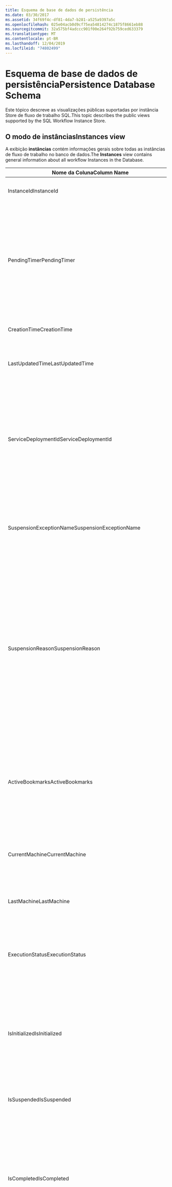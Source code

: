 ```yaml
---
title: Esquema de base de dados de persistência
ms.date: 03/30/2017
ms.assetid: 34f69f4c-df81-4da7-b281-a525a9397a5c
ms.openlocfilehash: 025e04acb0d9cf75ea54814274c1875f8661eb88
ms.sourcegitcommit: 32a575bf4adccc901f00e264f92b759ced633379
ms.translationtype: MT
ms.contentlocale: pt-BR
ms.lasthandoff: 12/04/2019
ms.locfileid: "74802499"
---
```

# <a name="persistence-database-schema"></a><span data-ttu-id="4e366-102">Esquema de base de dados de persistência</span><span class="sxs-lookup"><span data-stu-id="4e366-102">Persistence Database Schema</span></span>
<span data-ttu-id="4e366-103">Este tópico descreve as visualizações públicas suportadas por instância Store de fluxo de trabalho SQL.</span><span class="sxs-lookup"><span data-stu-id="4e366-103">This topic describes the public views supported by the SQL Workflow Instance Store.</span></span>  
  
## <a name="instances-view"></a><span data-ttu-id="4e366-104">O modo de instâncias</span><span class="sxs-lookup"><span data-stu-id="4e366-104">Instances view</span></span>  
 <span data-ttu-id="4e366-105">A exibição **instâncias** contém informações gerais sobre todas as instâncias de fluxo de trabalho no banco de dados.</span><span class="sxs-lookup"><span data-stu-id="4e366-105">The **Instances** view contains general information about all workflow Instances in the Database.</span></span>  
  
|<span data-ttu-id="4e366-106">Nome da Coluna</span><span class="sxs-lookup"><span data-stu-id="4e366-106">Column Name</span></span>|<span data-ttu-id="4e366-107">Tipo de coluna</span><span class="sxs-lookup"><span data-stu-id="4e366-107">Column Type</span></span>|<span data-ttu-id="4e366-108">Descrição</span><span class="sxs-lookup"><span data-stu-id="4e366-108">Description</span></span>|  
|-----------------|-----------------|-----------------|  
|<span data-ttu-id="4e366-109">InstanceId</span><span class="sxs-lookup"><span data-stu-id="4e366-109">InstanceId</span></span>|<span data-ttu-id="4e366-110">UniqueIdentifier</span><span class="sxs-lookup"><span data-stu-id="4e366-110">UniqueIdentifier</span></span>|<span data-ttu-id="4e366-111">A identificação de uma instância de fluxo de trabalho.</span><span class="sxs-lookup"><span data-stu-id="4e366-111">The ID of a workflow instance.</span></span>|  
|<span data-ttu-id="4e366-112">PendingTimer</span><span class="sxs-lookup"><span data-stu-id="4e366-112">PendingTimer</span></span>|<span data-ttu-id="4e366-113">DateTime</span><span class="sxs-lookup"><span data-stu-id="4e366-113">DateTime</span></span>|<span data-ttu-id="4e366-114">Indica que o fluxo de trabalho está bloqueado em uma atividade do atraso e continuado será depois que o timer expirar.</span><span class="sxs-lookup"><span data-stu-id="4e366-114">Indicates that the workflow is blocked on a Delay activity and will be resumed after the timer expires.</span></span> <span data-ttu-id="4e366-115">Esse valor pode ser zero se o fluxo de trabalho não é espera com barreira na um timer expirar.</span><span class="sxs-lookup"><span data-stu-id="4e366-115">This value can be null if the workflow is not blocked waiting on a timer to expire.</span></span>|  
|<span data-ttu-id="4e366-116">CreationTime</span><span class="sxs-lookup"><span data-stu-id="4e366-116">CreationTime</span></span>|<span data-ttu-id="4e366-117">DateTime</span><span class="sxs-lookup"><span data-stu-id="4e366-117">DateTime</span></span>|<span data-ttu-id="4e366-118">Indica quando o fluxo de trabalho foi criado.</span><span class="sxs-lookup"><span data-stu-id="4e366-118">Indicates when the workflow was created.</span></span>|  
|<span data-ttu-id="4e366-119">LastUpdatedTime</span><span class="sxs-lookup"><span data-stu-id="4e366-119">LastUpdatedTime</span></span>|<span data-ttu-id="4e366-120">DateTime</span><span class="sxs-lookup"><span data-stu-id="4e366-120">DateTime</span></span>|<span data-ttu-id="4e366-121">Indica a última vez que o fluxo de trabalho foi persistente a base de dados.</span><span class="sxs-lookup"><span data-stu-id="4e366-121">Indicates the last time that the workflow was persisted to the database.</span></span>|  
|<span data-ttu-id="4e366-122">ServiceDeploymentId</span><span class="sxs-lookup"><span data-stu-id="4e366-122">ServiceDeploymentId</span></span>|<span data-ttu-id="4e366-123">BigInt</span><span class="sxs-lookup"><span data-stu-id="4e366-123">BigInt</span></span>|<span data-ttu-id="4e366-124">Atua como uma chave estrangeira para modo de ServiceDeployments [].</span><span class="sxs-lookup"><span data-stu-id="4e366-124">Acts as a foreign key to the [ServiceDeployments] view.</span></span> <span data-ttu-id="4e366-125">Se a instância atual de fluxo de trabalho é uma instância de um serviço web hospedado, então essa coluna tem um valor, se não estiver definida PARA ANULAR.</span><span class="sxs-lookup"><span data-stu-id="4e366-125">If the current workflow instance is an instance of a web-hosted service, then this column has a value, otherwise it is set to NULL.</span></span>|  
|<span data-ttu-id="4e366-126">SuspensionExceptionName</span><span class="sxs-lookup"><span data-stu-id="4e366-126">SuspensionExceptionName</span></span>|<span data-ttu-id="4e366-127">Nvarchar(450)</span><span class="sxs-lookup"><span data-stu-id="4e366-127">Nvarchar(450)</span></span>|<span data-ttu-id="4e366-128">Indica o tipo de exceção (por exemplo, InvalidOperationException) que fez com que o fluxo de trabalho fosse suspenso.</span><span class="sxs-lookup"><span data-stu-id="4e366-128">Indicates the type of exception (e.g. InvalidOperationException) that caused the workflow to suspend.</span></span>|  
|<span data-ttu-id="4e366-129">SuspensionReason</span><span class="sxs-lookup"><span data-stu-id="4e366-129">SuspensionReason</span></span>|<span data-ttu-id="4e366-130">Nvarchar (máximo)</span><span class="sxs-lookup"><span data-stu-id="4e366-130">Nvarchar(max)</span></span>|<span data-ttu-id="4e366-131">Indica como a instância de fluxo de trabalho foi suspendida.</span><span class="sxs-lookup"><span data-stu-id="4e366-131">Indicates why the Workflow Instance was suspended.</span></span> <span data-ttu-id="4e366-132">Se uma exceção causou a instância suspende, então essa coluna contém a mensagem associada com a exceção.</span><span class="sxs-lookup"><span data-stu-id="4e366-132">If an exception caused the instance to suspend, then this column contains the message associated with the exception.</span></span><br /><br /> <span data-ttu-id="4e366-133">Se a instância foi suspendida manualmente, então essa coluna contém a razão especificada pelo usuário para suspender a instância.</span><span class="sxs-lookup"><span data-stu-id="4e366-133">If the instance was manually suspended, then this column contains the user-specified reason for suspending the instance.</span></span>|  
|<span data-ttu-id="4e366-134">ActiveBookmarks</span><span class="sxs-lookup"><span data-stu-id="4e366-134">ActiveBookmarks</span></span>|<span data-ttu-id="4e366-135">Nvarchar (máximo)</span><span class="sxs-lookup"><span data-stu-id="4e366-135">Nvarchar(max)</span></span>|<span data-ttu-id="4e366-136">Se a instância de fluxo de trabalho estiver ocioso, essa propriedade indica que indicadores a instância é bloqueada sobre.</span><span class="sxs-lookup"><span data-stu-id="4e366-136">If the workflow Instance is Idle, this property indicates what bookmarks the instance is blocked on.</span></span> <span data-ttu-id="4e366-137">Se a instância não estiver ocioso, então essa coluna é NULA.</span><span class="sxs-lookup"><span data-stu-id="4e366-137">If the Instance is not idle, then this column is NULL.</span></span>|  
|<span data-ttu-id="4e366-138">CurrentMachine</span><span class="sxs-lookup"><span data-stu-id="4e366-138">CurrentMachine</span></span>|<span data-ttu-id="4e366-139">Nvarchar(128)</span><span class="sxs-lookup"><span data-stu-id="4e366-139">Nvarchar(128)</span></span>|<span data-ttu-id="4e366-140">Indica que o nome do computador atualmente tem a instância de fluxo de trabalho carregado na memória.</span><span class="sxs-lookup"><span data-stu-id="4e366-140">Indicates the name of the computer currently has the workflow Instance loaded in memory.</span></span>|  
|<span data-ttu-id="4e366-141">LastMachine</span><span class="sxs-lookup"><span data-stu-id="4e366-141">LastMachine</span></span>|<span data-ttu-id="4e366-142">Nvarchar(450)</span><span class="sxs-lookup"><span data-stu-id="4e366-142">Nvarchar(450)</span></span>|<span data-ttu-id="4e366-143">Indica o computador o último que carregou a instância de fluxo de trabalho.</span><span class="sxs-lookup"><span data-stu-id="4e366-143">Indicates the last computer that loaded the workflow instance.</span></span>|  
|<span data-ttu-id="4e366-144">ExecutionStatus</span><span class="sxs-lookup"><span data-stu-id="4e366-144">ExecutionStatus</span></span>|<span data-ttu-id="4e366-145">Nvarchar(450)</span><span class="sxs-lookup"><span data-stu-id="4e366-145">Nvarchar(450)</span></span>|<span data-ttu-id="4e366-146">Indica o estado atual de execução de fluxo de trabalho.</span><span class="sxs-lookup"><span data-stu-id="4e366-146">Indicates the current execution state of the Workflow.</span></span> <span data-ttu-id="4e366-147">Os Estados possíveis incluem **execuções**, **ociosas**, **fechadas**.</span><span class="sxs-lookup"><span data-stu-id="4e366-147">Possible states include **Executing**, **Idle**, **Closed**.</span></span>|  
|<span data-ttu-id="4e366-148">IsInitialized</span><span class="sxs-lookup"><span data-stu-id="4e366-148">IsInitialized</span></span>|<span data-ttu-id="4e366-149">Bit</span><span class="sxs-lookup"><span data-stu-id="4e366-149">Bit</span></span>|<span data-ttu-id="4e366-150">Indica se a instância de fluxo de trabalho foi inicializada.</span><span class="sxs-lookup"><span data-stu-id="4e366-150">Indicates whether the workflow instance has been initialized.</span></span> <span data-ttu-id="4e366-151">Uma instância inicializada de fluxo de trabalho é uma instância de fluxo de trabalho que é mantido pelo menos uma vez.</span><span class="sxs-lookup"><span data-stu-id="4e366-151">An initialized workflow instance is a workflow instance that has been persisted at least once.</span></span>|  
|<span data-ttu-id="4e366-152">IsSuspended</span><span class="sxs-lookup"><span data-stu-id="4e366-152">IsSuspended</span></span>|<span data-ttu-id="4e366-153">Bit</span><span class="sxs-lookup"><span data-stu-id="4e366-153">Bit</span></span>|<span data-ttu-id="4e366-154">Indica se a instância de fluxo de trabalho foi suspendida.</span><span class="sxs-lookup"><span data-stu-id="4e366-154">Indicates whether the workflow instance has been suspended.</span></span>|  
|<span data-ttu-id="4e366-155">IsCompleted</span><span class="sxs-lookup"><span data-stu-id="4e366-155">IsCompleted</span></span>|<span data-ttu-id="4e366-156">Bit</span><span class="sxs-lookup"><span data-stu-id="4e366-156">Bit</span></span>|<span data-ttu-id="4e366-157">Indica se a instância de fluxo de trabalho terminou de executar.</span><span class="sxs-lookup"><span data-stu-id="4e366-157">Indicates whether the Workflow Instance has finished executing.</span></span> <span data-ttu-id="4e366-158">**Observação:**  IIf a propriedade **InstanceCompletionAction** é definida como **DeleteAll**, as instâncias são removidas da exibição após a conclusão.</span><span class="sxs-lookup"><span data-stu-id="4e366-158">**Note:**  Iif the **InstanceCompletionAction** property is set to **DeleteAll**, the instances are removed from the view upon completion.</span></span>|  
|<span data-ttu-id="4e366-159">EncodingOption</span><span class="sxs-lookup"><span data-stu-id="4e366-159">EncodingOption</span></span>|<span data-ttu-id="4e366-160">TinyInt</span><span class="sxs-lookup"><span data-stu-id="4e366-160">TinyInt</span></span>|<span data-ttu-id="4e366-161">Descreve a codificação usada para serializar as propriedades de dados.</span><span class="sxs-lookup"><span data-stu-id="4e366-161">Describes the encoding used to serialize the data properties.</span></span><br /><br /> <span data-ttu-id="4e366-162">-0 – sem codificação</span><span class="sxs-lookup"><span data-stu-id="4e366-162">-   0 – No encoding</span></span><br /><span data-ttu-id="4e366-163">-1 – GzipStream</span><span class="sxs-lookup"><span data-stu-id="4e366-163">-   1 – GzipStream</span></span>|  
|<span data-ttu-id="4e366-164">ReadWritePrimitiveDataProperties</span><span class="sxs-lookup"><span data-stu-id="4e366-164">ReadWritePrimitiveDataProperties</span></span>|<span data-ttu-id="4e366-165">Varbinary (máximo)</span><span class="sxs-lookup"><span data-stu-id="4e366-165">Varbinary(max)</span></span>|<span data-ttu-id="4e366-166">Contém serializou as propriedades de dados de instância que serão fornecidos de volta para o runtime de fluxo de trabalho que a instância é carregada.</span><span class="sxs-lookup"><span data-stu-id="4e366-166">Contains serialized instance data properties that will be provided back to the workflow Runtime when the instance is loaded.</span></span><br /><br /> <span data-ttu-id="4e366-167">Cada propriedade primitiva é um tipo nativo de CLR, o que significa que qualquer conjunto especial é necessário para desserializar a operação.</span><span class="sxs-lookup"><span data-stu-id="4e366-167">Each primitive property is a native CLR type, which means that no special assemblies are needed to deserialize the blob.</span></span>|  
|<span data-ttu-id="4e366-168">WriteOnlyPrimitiveDataProperties</span><span class="sxs-lookup"><span data-stu-id="4e366-168">WriteOnlyPrimitiveDataProperties</span></span>|<span data-ttu-id="4e366-169">Varbinary (máximo)</span><span class="sxs-lookup"><span data-stu-id="4e366-169">Varbinary(max)</span></span>|<span data-ttu-id="4e366-170">Contém serializou as propriedades de dados de instância que não são fornecidas de volta para o runtime de fluxo de trabalho que a instância é carregada.</span><span class="sxs-lookup"><span data-stu-id="4e366-170">Contains serialized instance data properties that are not provided back to the workflow runtime when the instance is loaded.</span></span><br /><br /> <span data-ttu-id="4e366-171">Cada propriedade primitiva é um tipo nativo de CLR, o que significa que qualquer conjunto especial é necessário para desserializar a operação.</span><span class="sxs-lookup"><span data-stu-id="4e366-171">Each primitive property is a native CLR type, which means that no special assemblies are needed to deserialize the blob.</span></span>|  
|<span data-ttu-id="4e366-172">ReadWriteComplexDataProperties</span><span class="sxs-lookup"><span data-stu-id="4e366-172">ReadWriteComplexDataProperties</span></span>|<span data-ttu-id="4e366-173">Varbinary (máximo)</span><span class="sxs-lookup"><span data-stu-id="4e366-173">Varbinary(max)</span></span>|<span data-ttu-id="4e366-174">Contém serializou as propriedades de dados de instância que serão fornecidos de volta para o runtime de fluxo de trabalho que a instância é carregada.</span><span class="sxs-lookup"><span data-stu-id="4e366-174">Contains serialized instance data properties that will be provided back to the workflow runtime when the instance is loaded.</span></span><br /><br /> <span data-ttu-id="4e366-175">Desserialização um exigiria conhecimento de todos os tipos de objeto armazenados nesta operação.</span><span class="sxs-lookup"><span data-stu-id="4e366-175">A deserializer would require knowledge of all object types stored in this blob.</span></span>|  
|<span data-ttu-id="4e366-176">WriteOnlyComplexDataProperties</span><span class="sxs-lookup"><span data-stu-id="4e366-176">WriteOnlyComplexDataProperties</span></span>|<span data-ttu-id="4e366-177">Varbinary (máximo)</span><span class="sxs-lookup"><span data-stu-id="4e366-177">Varbinary(max)</span></span>|<span data-ttu-id="4e366-178">Contém serializou as propriedades de dados de instância que não são fornecidas de volta para o runtime de fluxo de trabalho que a instância é carregada.</span><span class="sxs-lookup"><span data-stu-id="4e366-178">Contains serialized instance data properties that are not provided back to the workflow runtime when the instance is loaded.</span></span><br /><br /> <span data-ttu-id="4e366-179">Desserialização um exigiria conhecimento de todos os tipos de objeto armazenados nesta operação.</span><span class="sxs-lookup"><span data-stu-id="4e366-179">A deserializer would require knowledge of all object types stored in this blob.</span></span>|  
|<span data-ttu-id="4e366-180">IdentityName</span><span class="sxs-lookup"><span data-stu-id="4e366-180">IdentityName</span></span>|<span data-ttu-id="4e366-181">Nvarchar (máximo)</span><span class="sxs-lookup"><span data-stu-id="4e366-181">Nvarchar(max)</span></span>|<span data-ttu-id="4e366-182">O nome da definição de fluxo de trabalho.</span><span class="sxs-lookup"><span data-stu-id="4e366-182">The name of the workflow definition.</span></span>|  
|<span data-ttu-id="4e366-183">IdentityPackage</span><span class="sxs-lookup"><span data-stu-id="4e366-183">IdentityPackage</span></span>|<span data-ttu-id="4e366-184">Nvarchar (máximo)</span><span class="sxs-lookup"><span data-stu-id="4e366-184">Nvarchar(max)</span></span>|<span data-ttu-id="4e366-185">Informações de pacote fornecida quando o fluxo de trabalho foi criado (como o nome assembly).</span><span class="sxs-lookup"><span data-stu-id="4e366-185">The package information given when the workflow was created (such as the assembly name).</span></span>|  
|<span data-ttu-id="4e366-186">{1&gt;Compilação&lt;1}</span><span class="sxs-lookup"><span data-stu-id="4e366-186">Build</span></span>|<span data-ttu-id="4e366-187">BigInt</span><span class="sxs-lookup"><span data-stu-id="4e366-187">BigInt</span></span>|<span data-ttu-id="4e366-188">O número de compilação de versão de fluxo de trabalho.</span><span class="sxs-lookup"><span data-stu-id="4e366-188">The build number of the workflow version.</span></span>|  
|<span data-ttu-id="4e366-189">Principal</span><span class="sxs-lookup"><span data-stu-id="4e366-189">Major</span></span>|<span data-ttu-id="4e366-190">BigInt</span><span class="sxs-lookup"><span data-stu-id="4e366-190">BigInt</span></span>|<span data-ttu-id="4e366-191">O número de versão principal de fluxo de trabalho.</span><span class="sxs-lookup"><span data-stu-id="4e366-191">The major number of the workflow version.</span></span>|  
|<span data-ttu-id="4e366-192">Secundário</span><span class="sxs-lookup"><span data-stu-id="4e366-192">Minor</span></span>|<span data-ttu-id="4e366-193">BigInt</span><span class="sxs-lookup"><span data-stu-id="4e366-193">BigInt</span></span>|<span data-ttu-id="4e366-194">O menor número de versão de fluxo de trabalho.</span><span class="sxs-lookup"><span data-stu-id="4e366-194">The minor number of the workflow version.</span></span>|  
|<span data-ttu-id="4e366-195">Revision</span><span class="sxs-lookup"><span data-stu-id="4e366-195">Revision</span></span>|<span data-ttu-id="4e366-196">BigInt</span><span class="sxs-lookup"><span data-stu-id="4e366-196">BigInt</span></span>|<span data-ttu-id="4e366-197">O número de revisão de versão de fluxo de trabalho.</span><span class="sxs-lookup"><span data-stu-id="4e366-197">The revision number of the workflow version.</span></span>|  
  
> [!CAUTION]
> <span data-ttu-id="4e366-198">A exibição **instâncias** também contém um gatilho DELETE.</span><span class="sxs-lookup"><span data-stu-id="4e366-198">The **Instances** view also contains a Delete trigger.</span></span> <span data-ttu-id="4e366-199">Os usuários com as permissões apropriadas podem executar instruções de exclusão nesta exibição que removerá vigorosa as instâncias de fluxo de trabalho de base de dados.</span><span class="sxs-lookup"><span data-stu-id="4e366-199">Users with the appropriate permissions can execute delete statements against this view that will forcefully remove workflow Instances from the Database.</span></span> <span data-ttu-id="4e366-200">Recomendamos excluir diretamente de exibição somente como um recurso o último como excluir uma instância sob o runtime de fluxo de trabalho pode levar a consequências não intencionais.</span><span class="sxs-lookup"><span data-stu-id="4e366-200">We recommend deleting directly from the view only as a last resort because deleting an instance from underneath the workflow runtime could result in unintended consequences.</span></span> <span data-ttu-id="4e366-201">Em vez disso, use o ponto final de gerenciamento de instância de fluxo de trabalho para que o runtime de fluxo de trabalho finalizar a instância.</span><span class="sxs-lookup"><span data-stu-id="4e366-201">Instead, use the Workflow Instance Management Endpoint to have the workflow runtime terminate the instance.</span></span> <span data-ttu-id="4e366-202">Se você deseja excluir um grande número de instâncias de exibição, certifique-se de que não há nenhum runtime ativa que pode operar nessas instâncias.</span><span class="sxs-lookup"><span data-stu-id="4e366-202">If you want to delete a large number of Instances from the view, make sure there are no active runtimes that could be operating on these instances.</span></span>  
  
## <a name="servicedeployments-view"></a><span data-ttu-id="4e366-203">O modo de ServiceDeployments</span><span class="sxs-lookup"><span data-stu-id="4e366-203">ServiceDeployments view</span></span>  
 <span data-ttu-id="4e366-204">A exibição de **implantações** contém informações de implantação para todos os serviços de fluxo de trabalho hospedados na Web (IIS/WAS).</span><span class="sxs-lookup"><span data-stu-id="4e366-204">The **ServiceDeployments** view contains deployment information for all Web (IIS/WAS) hosted workflow services.</span></span> <span data-ttu-id="4e366-205">Cada instância de fluxo de trabalho hospedada na Web conterá um **serviceInstance que se** refere a uma linha nessa exibição.</span><span class="sxs-lookup"><span data-stu-id="4e366-205">Each workflow instance that is Web-hosted will contain a **ServiceDeploymentId** that refers to a row in this view.</span></span>  
  
|<span data-ttu-id="4e366-206">Nome da Coluna</span><span class="sxs-lookup"><span data-stu-id="4e366-206">Column Name</span></span>|<span data-ttu-id="4e366-207">Tipo de coluna</span><span class="sxs-lookup"><span data-stu-id="4e366-207">Column Type</span></span>|<span data-ttu-id="4e366-208">Descrição</span><span class="sxs-lookup"><span data-stu-id="4e366-208">Description</span></span>|  
|-----------------|-----------------|-----------------|  
|<span data-ttu-id="4e366-209">ServiceDeploymentId</span><span class="sxs-lookup"><span data-stu-id="4e366-209">ServiceDeploymentId</span></span>|<span data-ttu-id="4e366-210">BigInt</span><span class="sxs-lookup"><span data-stu-id="4e366-210">BigInt</span></span>|<span data-ttu-id="4e366-211">A chave primária para esta exibição.</span><span class="sxs-lookup"><span data-stu-id="4e366-211">The primary key for this view.</span></span>|  
|<span data-ttu-id="4e366-212">SiteName</span><span class="sxs-lookup"><span data-stu-id="4e366-212">SiteName</span></span>|<span data-ttu-id="4e366-213">Nvarchar (máximo)</span><span class="sxs-lookup"><span data-stu-id="4e366-213">Nvarchar(max)</span></span>|<span data-ttu-id="4e366-214">Representa o nome do site que contém o serviço de fluxo de trabalho (por exemplo, **site padrão**).</span><span class="sxs-lookup"><span data-stu-id="4e366-214">Represents the name of the site that contains the workflow service (e.g. **Default Web Site**).</span></span>|  
|<span data-ttu-id="4e366-215">RelativeServicePath</span><span class="sxs-lookup"><span data-stu-id="4e366-215">RelativeServicePath</span></span>|<span data-ttu-id="4e366-216">Nvarchar (máximo)</span><span class="sxs-lookup"><span data-stu-id="4e366-216">Nvarchar(max)</span></span>|<span data-ttu-id="4e366-217">Representa o caminho virtual relativo ao site da web que aponta para o serviço de fluxo de trabalho.</span><span class="sxs-lookup"><span data-stu-id="4e366-217">Represents the virtual path relative to the site that points to the workflow service.</span></span> <span data-ttu-id="4e366-218">p.  **/App1/PurchaseOrderService.svc**).</span><span class="sxs-lookup"><span data-stu-id="4e366-218">(e.g.  **/app1/PurchaseOrderService.svc**).</span></span>|  
|<span data-ttu-id="4e366-219">RelativeApplicationPath</span><span class="sxs-lookup"><span data-stu-id="4e366-219">RelativeApplicationPath</span></span>|<span data-ttu-id="4e366-220">Nvarchar (máximo)</span><span class="sxs-lookup"><span data-stu-id="4e366-220">Nvarchar(max)</span></span>|<span data-ttu-id="4e366-221">Representa o caminho virtual relativo ao site da web que aponta para um aplicativo que contém o serviço de fluxo de trabalho.</span><span class="sxs-lookup"><span data-stu-id="4e366-221">Represents the virtual path relative to the site that points to an application that contains the workflow service.</span></span> <span data-ttu-id="4e366-222">(por exemplo, **/App1**).</span><span class="sxs-lookup"><span data-stu-id="4e366-222">(e.g. **/app1**).</span></span>|  
|<span data-ttu-id="4e366-223">ServiceName</span><span class="sxs-lookup"><span data-stu-id="4e366-223">ServiceName</span></span>|<span data-ttu-id="4e366-224">Nvarchar (máximo)</span><span class="sxs-lookup"><span data-stu-id="4e366-224">Nvarchar(max)</span></span>|<span data-ttu-id="4e366-225">Representa o nome do serviço de fluxo de trabalho.</span><span class="sxs-lookup"><span data-stu-id="4e366-225">Represents the name of the workflow Service.</span></span> <span data-ttu-id="4e366-226">(por exemplo, **PurchaseOrderService**).</span><span class="sxs-lookup"><span data-stu-id="4e366-226">(e.g. **PurchaseOrderService**).</span></span>|  
|<span data-ttu-id="4e366-227">ServiceNamespace</span><span class="sxs-lookup"><span data-stu-id="4e366-227">ServiceNamespace</span></span>|<span data-ttu-id="4e366-228">Nvarchar (máximo)</span><span class="sxs-lookup"><span data-stu-id="4e366-228">Nvarchar(max)</span></span>|<span data-ttu-id="4e366-229">Representa o namespace do serviço de fluxo de trabalho.</span><span class="sxs-lookup"><span data-stu-id="4e366-229">Represents the namespace of the workflow Service.</span></span> <span data-ttu-id="4e366-230">(por exemplo, **MyCompany**).</span><span class="sxs-lookup"><span data-stu-id="4e366-230">(e.g. **MyCompany**).</span></span>|  
  
 <span data-ttu-id="4e366-231">O modo de ServiceDeployments também contém um disparador de exclusão.</span><span class="sxs-lookup"><span data-stu-id="4e366-231">The ServiceDeployments View also contains a Delete trigger.</span></span> <span data-ttu-id="4e366-232">Os usuários com as permissões apropriadas podem executar instruções de exclusão nesta exibição para remover entradas de ServiceDeployment de base de dados.</span><span class="sxs-lookup"><span data-stu-id="4e366-232">Users with the appropriate permissions can execute delete statements against this view to remove ServiceDeployment entries from the Database.</span></span> <span data-ttu-id="4e366-233">{1&gt;Observe que:&lt;1}</span><span class="sxs-lookup"><span data-stu-id="4e366-233">Note that:</span></span>  
  
1. <span data-ttu-id="4e366-234">Excluir entradas desta exibição é grande desde que o base de dados inteiro deve ser bloqueado antes de executar esta operação.</span><span class="sxs-lookup"><span data-stu-id="4e366-234">Deleting entries from this view is costly since the entire Database must be locked prior to performing this operation.</span></span> <span data-ttu-id="4e366-235">Isso é necessário para evitar o cenário onde uma instância de fluxo de trabalho pode referir-se a uma entrada inexistente de ServiceDeployment.</span><span class="sxs-lookup"><span data-stu-id="4e366-235">This is necessary to avoid the scenario where a workflow Instance could refer to a non-existent ServiceDeployment entry.</span></span> <span data-ttu-id="4e366-236">Excluir desta exibição somente durante o tempo de inatividade/janelas de aplicativos.</span><span class="sxs-lookup"><span data-stu-id="4e366-236">Delete from this view only during down times / maintenance windows.</span></span>  
  
2. <span data-ttu-id="4e366-237">Qualquer tentativa de excluir uma linha de imdeployment que é referenciada por entradas no modo de exibição de **instâncias** resultará em uma operação não operacional.</span><span class="sxs-lookup"><span data-stu-id="4e366-237">Any attempt to delete a ServiceDeployment row which is referenced to by entries in the **Instances** view will result in a no-op.</span></span> <span data-ttu-id="4e366-238">Você só pode excluir linhas de ServiceDeployment com referências zero.</span><span class="sxs-lookup"><span data-stu-id="4e366-238">You can only delete ServiceDeployment rows with zero references.</span></span>  
  
## <a name="instancepromotedproperties-view"></a><span data-ttu-id="4e366-239">O modo de InstancePromotedProperties</span><span class="sxs-lookup"><span data-stu-id="4e366-239">InstancePromotedProperties view</span></span>  
 <span data-ttu-id="4e366-240">A exibição **InstancePromotedProperties** contém informações para todas as propriedades promovidas que são especificadas pelo usuário.</span><span class="sxs-lookup"><span data-stu-id="4e366-240">The **InstancePromotedProperties** view contains information for all the promoted properties that are specified by the user.</span></span> <span data-ttu-id="4e366-241">Uma propriedade promovida funciona como uma propriedade de primeira classe, que um usuário possa usar em consultas para recuperar instâncias.</span><span class="sxs-lookup"><span data-stu-id="4e366-241">A promoted property functions as a first-class property, which a user can use in queries to retrieve instances.</span></span>  <span data-ttu-id="4e366-242">Por exemplo, um usuário poderia adicionar uma promoção PurchaseOrder que sempre armazena o custo de um pedido na coluna **value1** .</span><span class="sxs-lookup"><span data-stu-id="4e366-242">For example, a user could add a PurchaseOrder promotion which always stores the cost of an order in the **Value1** column.</span></span> <span data-ttu-id="4e366-243">Isso deve permitir um usuário para consultar todos os pedidos de compra cujos custo exceder qualquer valor.</span><span class="sxs-lookup"><span data-stu-id="4e366-243">This would enable a user to query for all purchase orders whose cost exceeds a certain value.</span></span>  
  
|<span data-ttu-id="4e366-244">Tipo de coluna</span><span class="sxs-lookup"><span data-stu-id="4e366-244">Column Type</span></span>|<span data-ttu-id="4e366-245">Tipo de coluna</span><span class="sxs-lookup"><span data-stu-id="4e366-245">Column Type</span></span>|<span data-ttu-id="4e366-246">Descrição</span><span class="sxs-lookup"><span data-stu-id="4e366-246">Description</span></span>|  
|-|-|-|  
|<span data-ttu-id="4e366-247">InstanceId</span><span class="sxs-lookup"><span data-stu-id="4e366-247">InstanceId</span></span>|<span data-ttu-id="4e366-248">UniqueIdentifier</span><span class="sxs-lookup"><span data-stu-id="4e366-248">UniqueIdentifier</span></span>|<span data-ttu-id="4e366-249">A identificação de instância de fluxo de trabalho</span><span class="sxs-lookup"><span data-stu-id="4e366-249">The ID of the Workflow Instance</span></span>|  
|<span data-ttu-id="4e366-250">EncodingOption</span><span class="sxs-lookup"><span data-stu-id="4e366-250">EncodingOption</span></span>|<span data-ttu-id="4e366-251">TinyInt</span><span class="sxs-lookup"><span data-stu-id="4e366-251">TinyInt</span></span>|<span data-ttu-id="4e366-252">Descreve a codificação usada para serializar as propriedades binários elevadas.</span><span class="sxs-lookup"><span data-stu-id="4e366-252">Describes the encoding used to serialize the promoted binary properties.</span></span><br /><br /> <span data-ttu-id="4e366-253">-0 – sem codificação</span><span class="sxs-lookup"><span data-stu-id="4e366-253">-   0 – No encoding</span></span><br /><span data-ttu-id="4e366-254">-1 – GZipStream</span><span class="sxs-lookup"><span data-stu-id="4e366-254">-   1 – GZipStream</span></span>|  
|<span data-ttu-id="4e366-255">PromotionName</span><span class="sxs-lookup"><span data-stu-id="4e366-255">PromotionName</span></span>|<span data-ttu-id="4e366-256">Nvarchar (400)</span><span class="sxs-lookup"><span data-stu-id="4e366-256">Nvarchar(400)</span></span>|<span data-ttu-id="4e366-257">O nome da promoção associada com essa instância.</span><span class="sxs-lookup"><span data-stu-id="4e366-257">The name of the Promotion associated with this instance.</span></span> <span data-ttu-id="4e366-258">O PromotionName é necessário para adicionar contexto para colunas genéricos nesta linha.</span><span class="sxs-lookup"><span data-stu-id="4e366-258">The PromotionName is needed to add context to the generic columns in this row.</span></span><br /><br /> <span data-ttu-id="4e366-259">Por exemplo, um PromotionName de PurchaseOrder pode indicar que o valor1 contém os custos de ordem, valor2 contém o nome do cliente que fez o pedido, valor 3 contém o endereço de cliente, e assim por diante.</span><span class="sxs-lookup"><span data-stu-id="4e366-259">For example, a PromotionName of PurchaseOrder could indicate that Value1 contains the cost of the order, Value2 contains the name of the customer who placed the order, Value 3 contains the address of the customer, and so on.</span></span>|  
|<span data-ttu-id="4e366-260">Valor [1-32]</span><span class="sxs-lookup"><span data-stu-id="4e366-260">Value[1-32]</span></span>|<span data-ttu-id="4e366-261">SqlVariant</span><span class="sxs-lookup"><span data-stu-id="4e366-261">SqlVariant</span></span>|<span data-ttu-id="4e366-262">O valor [] 1-32 contém os valores que podem ser armazenados em uma coluna de SqlVariant.</span><span class="sxs-lookup"><span data-stu-id="4e366-262">Value[1-32] contains values that can be stored in a SqlVariant column.</span></span> <span data-ttu-id="4e366-263">Uma única promoção não pode conter mais de 32 SqlVariants.</span><span class="sxs-lookup"><span data-stu-id="4e366-263">A single promotion cannot contain more than 32 SqlVariants.</span></span>|  
|<span data-ttu-id="4e366-264">Valor [33-64]</span><span class="sxs-lookup"><span data-stu-id="4e366-264">Value[33-64]</span></span>|<span data-ttu-id="4e366-265">Varbinary (máximo)</span><span class="sxs-lookup"><span data-stu-id="4e366-265">Varbinary(max)</span></span>|<span data-ttu-id="4e366-266">O valor [] 33-64 contém valores serializados. Por exemplo, Value33 pode conter JPEG de um item que está sendo comprado.</span><span class="sxs-lookup"><span data-stu-id="4e366-266">Value[33-64] contains serialized values.For instance, Value33 could contain a JPEG of an item being purchased.</span></span> <span data-ttu-id="4e366-267">Uma única promoção não pode conter mais de 32 propriedades binários</span><span class="sxs-lookup"><span data-stu-id="4e366-267">A single promotion cannot contain more than 32 binary properties</span></span>|  
  
 <span data-ttu-id="4e366-268">O modo de InstancePromotedProperties é limite do esquema, o que significa que os usuários podem adicionar índices em uma ou mais colunas para otimizar consultas nesta exibição.</span><span class="sxs-lookup"><span data-stu-id="4e366-268">The InstancePromotedProperties view is schema bound, which means that users can add indices on one or more columns in order to optimize queries against this view.</span></span>  
  
> [!NOTE]
> <span data-ttu-id="4e366-269">Uma exibição indexada requer mais armazenamento e adicione a sobrecarga adicional de processamento.</span><span class="sxs-lookup"><span data-stu-id="4e366-269">An indexed view requires more storage and adds additional processing overhead.</span></span> <span data-ttu-id="4e366-270">Veja [melhorando o desempenho com exibições indexadas do SQL Server 2008](https://docs.microsoft.com/previous-versions/sql/sql-server-2008/dd171921(v=sql.100)) para obter mais informações.</span><span class="sxs-lookup"><span data-stu-id="4e366-270">Please refer to [Improving Performance with SQL Server 2008 Indexed Views](https://docs.microsoft.com/previous-versions/sql/sql-server-2008/dd171921(v=sql.100)) for more information.</span></span>
